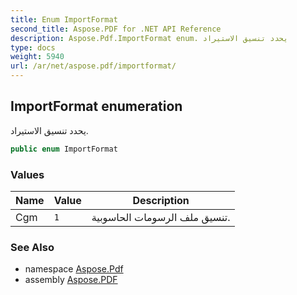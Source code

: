 ```yaml
---
title: Enum ImportFormat
second_title: Aspose.PDF for .NET API Reference
description: Aspose.Pdf.ImportFormat enum. يحدد تنسيق الاستيراد
type: docs
weight: 5940
url: /ar/net/aspose.pdf/importformat/
---
```

## ImportFormat enumeration

يحدد تنسيق الاستيراد.

```csharp
public enum ImportFormat
```

### Values

| Name | Value | Description |
| --- | --- | --- |
| Cgm | `1` | تنسيق ملف الرسومات الحاسوبية. |

### See Also

* namespace [Aspose.Pdf](../../aspose.pdf/)
* assembly [Aspose.PDF](../../)